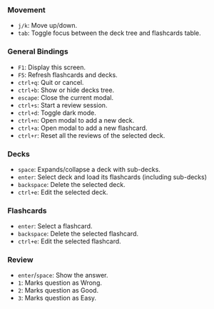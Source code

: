 ### Movement

- `j/k`: Move up/down.
- `tab`: Toggle focus between the deck tree and flashcards table.

### General Bindings

- `F1`: Display this screen.
- `F5`: Refresh flashcards and decks.
- `ctrl+q`: Quit or cancel.
- `ctrl+b`: Show or hide decks tree.
- `escape`: Close the current modal.
- `ctrl+s`: Start a review session.
- `ctrl+d`: Toggle dark mode.
- `ctrl+n`: Open modal to add a new deck.
- `ctrl+a`: Open modal to add a new flashcard.
- `ctrl+r`: Reset all the reviews of the selected deck.

### Decks

- `space`: Expands/collapse a deck with sub-decks.
- `enter`: Select deck and load its flashcards (including sub-decks)
- `backspace`: Delete the selected deck.
- `ctrl+e`: Edit the selected deck.

### Flashcards

- `enter`: Select a flashcard.
- `backspace`: Delete the selected flashcard.
- `ctrl+e`: Edit the selected flashcard.

### Review

- `enter`/`space`: Show the answer.
- `1`: Marks question as Wrong.
- `2`: Marks question as Good.
- `3`: Marks question as Easy.
